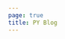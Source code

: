 ```yaml
---
page: true
title: PY Blog
---
```


<script setup>
import Home from '/@theme/components/Home.vue'
</script>

<Home />
